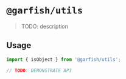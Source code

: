 # `@garfish/utils`

> TODO: description

## Usage

```js
import { isObject } from '@garfish/utils';

// TODO: DEMONSTRATE API
```
